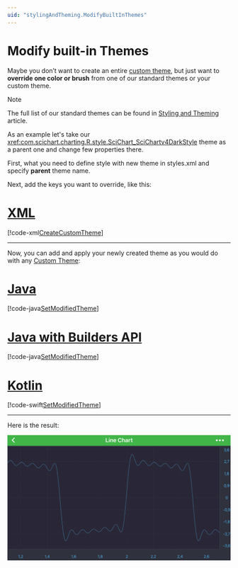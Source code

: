 ```yaml
---
uid: "stylingAndTheming.ModifyBuiltInThemes"
---
```


# Modify built-in Themes
Maybe you don’t want to create an entire [custom theme](xref:stylingAndTheming.CreateACustomTheme), but just want to **override one color or brush** from one of our standard themes or your custom theme.  

> [!NOTE]
> The full list of our standard themes can be found in [Styling and Theming](xref:stylingAndTheming.StylingAndTheming) article.

As an example let's take our <xref:com.scichart.charting.R.style.SciChart_SciChartv4DarkStyle> theme as a parent one and change few properties there.

First, what you need to define style with new theme in styles.xml and specify **parent** theme name.

Next, add the keys you want to override, like this:

# [XML](#tab/xml)
[!code-xml[CreateCustomTheme](../../../samples/sandbox/app/src/main/res/values/styles.xml#ModifyExistingTheme)]
***

Now, you can add and apply your newly created theme as you would do with any [Custom Theme](xref:stylingAndTheming.CreateACustomTheme):

# [Java](#tab/java)
[!code-java[SetModifiedTheme](../../../samples/sandbox/app/src/main/java/com/scichart/docsandbox/examples/java/stylingAndTheming/StylingAndTheming.java#SetModifiedTheme)]
# [Java with Builders API](#tab/javaBuilder)
[!code-java[SetModifiedTheme](../../../samples/sandbox/app/src/main/java/com/scichart/docsandbox/examples/javaBuilder/stylingAndTheming/StylingAndTheming.java#SetModifiedTheme)]
# [Kotlin](#tab/kotlin)
[!code-swift[SetModifiedTheme](../../../samples/sandbox/app/src/main/java/com/scichart/docsandbox/examples/kotlin/stylingAndTheming/StylingAndTheming.kt#SetModifiedTheme)]
***

Here is the result:

![Modified Theme](images/modified-theme-example.png)